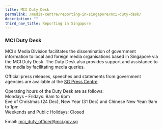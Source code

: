 ```yaml
---
title: MCI Duty Desk
permalink: /media-centre/reporting-in-singapore/mci-duty-desk/
description: ""
third_nav_title: Reporting in Singapore
---
```

### MCI Duty Desk

MCI’s Media Division facilitates the dissemination of government information to local and foreign media organisations based in Singapore via the MCI Duty Desk. The Duty Desk also provides support and assistance to the media by facilitating media queries.  
  
Official press releases, speeches and statements from government agencies are available at the [SG Press Centre](http://www.sgpc.gov.sg/).  

Operating hours of the Duty Desk are as follows:  
Mondays – Fridays: 9am to 6pm  
Eve of Christmas (24 Dec), New Year (31 Dec) and Chinese New Year: 9am to 1pm  
Weekends and Public Holidays: Closed  
  
Email: [mci\_duty\_officer@mci.gov.sg](mailto:mci_duty_officer@mci.gov.sg)